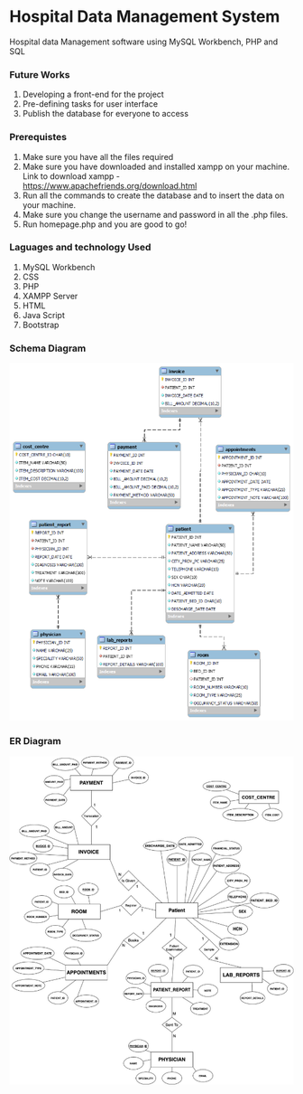 <h1>Hospital Data Management System </h1>

Hospital data Management software using MySQL Workbench, PHP and SQL

<h3> Future Works </h3>

1. Developing a front-end for the project
2. Pre-defining tasks for user interface
3. Publish the database for everyone to access

<h3>Prerequistes</h3>

1. Make sure you have all the files required 
2. Make sure you have downloaded and installed xampp on your machine. Link to download xampp - https://www.apachefriends.org/download.html
3. Run all the commands to create the database and to insert the data on your machine.
4. Make sure you change the username and password in all the .php files.
5. Run homepage.php and you are good to go!

<h3>Laguages and technology Used</h3>

1. MySQL Workbench
2. CSS
3. PHP
4. XAMPP Server
5. HTML
6. Java Script
7. Bootstrap

<h3>Schema Diagram</h3>
<img src  = "final db dia.png">

<h3>ER Diagram</h3>
<img src = "ER.jpg">
